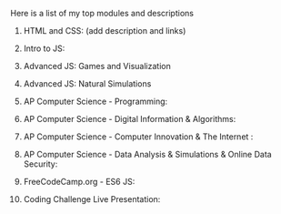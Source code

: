 Here is a list of my top modules and descriptions

1. HTML and CSS:
  (add description and links)
2. Intro to JS:

3. Advanced JS: Games and Visualization

4. Advanced JS: Natural Simulations

5. AP Computer Science - Programming:

6. AP Computer Science - Digital Information & Algorithms:

7. AP Computer Science - Computer Innovation & The Internet :

8. AP Computer Science - Data Analysis & Simulations & Online Data Security:

9. FreeCodeCamp.org - ES6 JS:

10. Coding Challenge Live Presentation:
